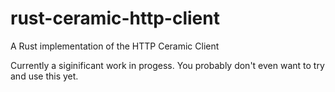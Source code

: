 # rust-ceramic-http-client
A Rust implementation of the HTTP Ceramic Client

Currently a siginificant work in progess.  You probably don't even want to try and use this yet.
